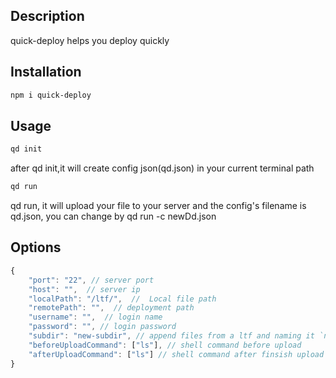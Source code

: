



## Description
quick-deploy helps you deploy quickly


## Installation
```bash
npm i quick-deploy
```

## Usage

```bash
qd init
```
after qd init,it will create config json(qd.json) in your current terminal path

```bash
qd run
```
qd run, it will upload your file to your server
and the config's filename is qd.json, you can change by qd run -c newDd.json

## Options

```js
{
    "port": "22", // server port
    "host": "",  // server ip
    "localPath": "/ltf/",  //  Local file path
    "remotePath": "",  // deployment path
    "username": "",  // login name
    "password": "", // login password
    "subdir": "new-subdir", // append files from a ltf and naming it `new-subdir` within the archive
    "beforeUploadCommand": ["ls"], // shell command before upload
    "afterUploadCommand": ["ls"] // shell command after finsish upload
}
```